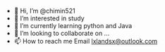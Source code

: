 - 👋 Hi, I’m @chimin521
- 👀 I’m interested in study
- 🌱 I’m currently learning python and Java
- 💞️ I’m looking to collaborate on ...
- 📫 How to reach me Email lxlandsx@outlook.com

<!---
chimin521/chimin521 is a ✨ special ✨ repository because its `README.md` (this file) appears on your GitHub profile.
You can click the Preview link to take a look at your changes.
--->
